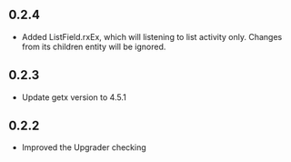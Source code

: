 ## 0.2.4
* Added ListField.rxEx, which will listening to list activity only. Changes from its children entity will be ignored.
## 0.2.3
* Update getx version to 4.5.1

## 0.2.2
* Improved the Upgrader checking
